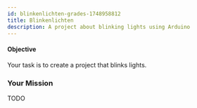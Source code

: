 ```yaml
---
id: blinkenlichten-grades-1748958812
title: Blinkenlichten
description: A project about blinking lights using Arduino
---
```


#### Objective

Your task is to create a project that blinks lights.

### Your Mission

TODO